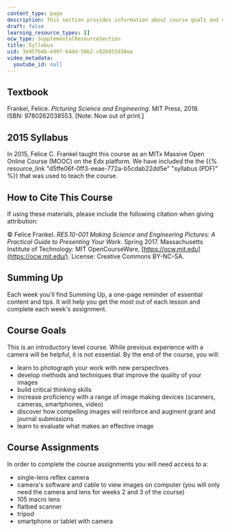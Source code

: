 ```yaml
---
content_type: page
description: This section provides information about course goals and course assignments.
draft: false
learning_resource_types: []
ocw_type: SupplementalResourceSection
title: Syllabus
uid: 3e95fb4b-e99f-64dd-50b2-c02b053d38ea
video_metadata:
  youtube_id: null
---
```

## Textbook

Frankel, Felice. *Picturing Science and Engineering*. MIT Press, 2018. ISBN: 9780262038553. \[Note: Now out of print.\]

## 2015 Syllabus

In 2015, Felice C. Frankel taught this course as an MITx Massive Open Online Course (MOOC) on the Edx platform. We have included the the {{% resource_link "d5ffe06f-0ff3-eeae-772a-b5cdab22dd5e" "syllabus (PDF)" %}} that was used to teach the course. 

## How to Cite This Course

If using these materials, please include the following citation when giving attribution: 

© Felice Frankel. *RES.10-001 Making Science and Engineering Pictures: A Practical Guide to Presenting Your Work*. Spring 2017. Massachusetts Institute of Technology: MIT OpenCourseWare, [https://ocw.mit.edu](https://ocw.mit.edu/). License: Creative Commons BY-NC-SA.

## Summing Up

Each week you'll find Summing Up, a one-page reminder of essential content and tips. It will help you get the most out of each lesson and complete each week's assignment.

## Course Goals

This is an introductory level course. While previous experience with a camera will be helpful, it is not essential. By the end of the course, you will:

- learn to photograph your work with new perspectives
- develop methods and techniques that improve the quality of your images
- build critical thinking skills
- increase proficiency with a range of image making devices (scanners, cameras, smartphones, video)
- discover how compelling images will reinforce and augment grant and journal submissions
- learn to evaluate what makes an effective image

## Course Assignments

In order to complete the course assignments you will need access to a:

- single-lens reflex camera
- camera's software and cable to view images on computer (you will only need the camera and lens for weeks 2 and 3 of the course)
- 105 macro lens
- flatbed scanner
- tripod
- smartphone or tablet with camera